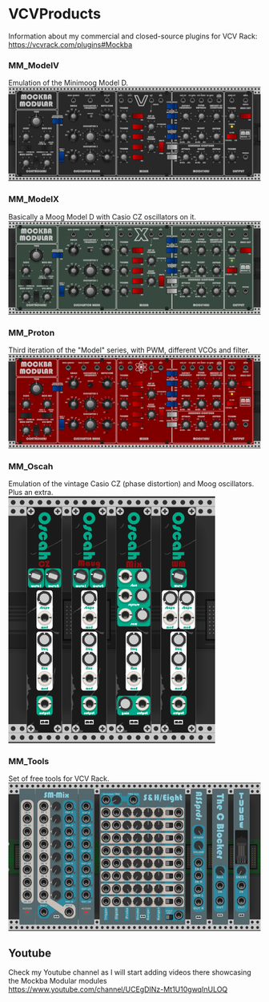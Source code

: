 # VCVProducts
Information about my commercial and closed-source plugins for VCV Rack: https://vcvrack.com/plugins#Mockba

### MM_ModelV
Emulation of the Minimoog Model D.<br>
![Alt text](./MM_ModelV/screenshot.png)

### MM_ModelX
Basically a Moog Model D with Casio CZ oscillators on it.<br>
![Alt text](./MM_ModelX/screenshot.png)

### MM_Proton
Third iteration of the "Model" series, with PWM, different VCOs and filter.<br>
![Alt text](./MM_Proton/screenshot.png)

### MM_Oscah
Emulation of the vintage Casio CZ (phase distortion) and Moog oscillators. Plus an extra.<br>
![Alt text](./MM_Oscah/screenshot.png)

### MM_Tools
Set of free tools for VCV Rack.<br>
![Alt text](./MM_Tools/screenshot.png)

## Youtube
Check my Youtube channel as I will start adding videos there showcasing the Mockba Modular modules<br>
https://www.youtube.com/channel/UCEgDINz-Mt1U10gwqInULOQ
